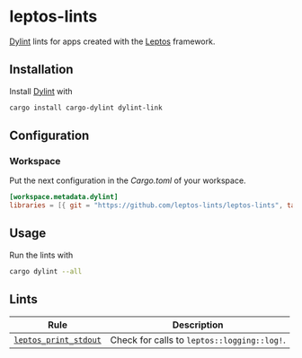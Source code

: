 # leptos-lints

[Dylint] lints for apps created with the [Leptos] framework.

## Installation

Install [Dylint] with

```sh
cargo install cargo-dylint dylint-link
```

## Configuration

### Workspace

Put the next configuration in the _Cargo.toml_ of your workspace.

```toml
[workspace.metadata.dylint]
libraries = [{ git = "https://github.com/leptos-lints/leptos-lints", tag = "v0.1.0" }]
```

## Usage

Run the lints with

```sh
cargo dylint --all
```

## Lints

| Rule                    | Description                                 |
| ----------------------- | ------------------------------------------- |
| [`leptos_print_stdout`] | Check for calls to `leptos::logging::log!`. |

[`leptos_print_stdout`]: https://github.com/leptos-lints/leptos-lints/tree/main/lints/leptos_print_stdout#readme

[Dylint]: https://github.com/trailofbits/dylint
[Leptos]: https://leptos.dev
